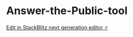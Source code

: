 # Answer-the-Public-tool

[Edit in StackBlitz next generation editor ⚡️](https://stackblitz.com/~/github.com/Secsociety/Answer-the-Public-tool)